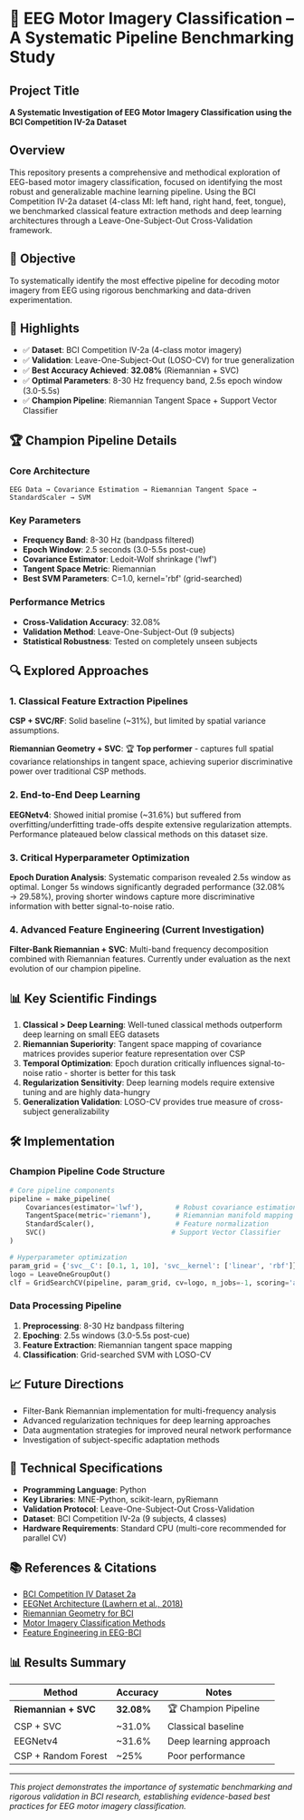 # 🧠 EEG Motor Imagery Classification – A Systematic Pipeline Benchmarking Study

## Project Title
**A Systematic Investigation of EEG Motor Imagery Classification using the BCI Competition IV-2a Dataset**

## Overview
This repository presents a comprehensive and methodical exploration of EEG-based motor imagery classification, focused on identifying the most robust and generalizable machine learning pipeline. Using the BCI Competition IV-2a dataset (4-class MI: left hand, right hand, feet, tongue), we benchmarked classical feature extraction methods and deep learning architectures through a Leave-One-Subject-Out Cross-Validation framework.

## 🎯 Objective
To systematically identify the most effective pipeline for decoding motor imagery from EEG using rigorous benchmarking and data-driven experimentation.

## 🚀 Highlights
- ✅ **Dataset**: BCI Competition IV-2a (4-class motor imagery)
- ✅ **Validation**: Leave-One-Subject-Out (LOSO-CV) for true generalization
- ✅ **Best Accuracy Achieved**: **32.08%** (Riemannian + SVC)
- ✅ **Optimal Parameters**: 8-30 Hz frequency band, 2.5s epoch window (3.0-5.5s)
- ✅ **Champion Pipeline**: Riemannian Tangent Space + Support Vector Classifier

## 🏆 Champion Pipeline Details

### Core Architecture
```
EEG Data → Covariance Estimation → Riemannian Tangent Space → StandardScaler → SVM
```

### Key Parameters
- **Frequency Band**: 8-30 Hz (bandpass filtered)
- **Epoch Window**: 2.5 seconds (3.0-5.5s post-cue)
- **Covariance Estimator**: Ledoit-Wolf shrinkage ('lwf')
- **Tangent Space Metric**: Riemannian
- **Best SVM Parameters**: C=1.0, kernel='rbf' (grid-searched)

### Performance Metrics
- **Cross-Validation Accuracy**: 32.08%
- **Validation Method**: Leave-One-Subject-Out (9 subjects)
- **Statistical Robustness**: Tested on completely unseen subjects

## 🔍 Explored Approaches

### 1. Classical Feature Extraction Pipelines
**CSP + SVC/RF**: Solid baseline (~31%), but limited by spatial variance assumptions.

**Riemannian Geometry + SVC**: 🏆 **Top performer** - captures full spatial covariance relationships in tangent space, achieving superior discriminative power over traditional CSP methods.

### 2. End-to-End Deep Learning
**EEGNetv4**: Showed initial promise (~31.6%) but suffered from overfitting/underfitting trade-offs despite extensive regularization attempts. Performance plateaued below classical methods on this dataset size.

### 3. Critical Hyperparameter Optimization
**Epoch Duration Analysis**: Systematic comparison revealed 2.5s window as optimal. Longer 5s windows significantly degraded performance (32.08% → 29.58%), proving shorter windows capture more discriminative information with better signal-to-noise ratio.

### 4. Advanced Feature Engineering (Current Investigation)
**Filter-Bank Riemannian + SVC**: Multi-band frequency decomposition combined with Riemannian features. Currently under evaluation as the next evolution of our champion pipeline.

## 📊 Key Scientific Findings

1. **Classical > Deep Learning**: Well-tuned classical methods outperform deep learning on small EEG datasets
2. **Riemannian Superiority**: Tangent space mapping of covariance matrices provides superior feature representation over CSP
3. **Temporal Optimization**: Epoch duration critically influences signal-to-noise ratio - shorter is better for this task
4. **Regularization Sensitivity**: Deep learning models require extensive tuning and are highly data-hungry
5. **Generalization Validation**: LOSO-CV provides true measure of cross-subject generalizability

## 🛠️ Implementation

### Champion Pipeline Code Structure
```python
# Core pipeline components
pipeline = make_pipeline(
    Covariances(estimator='lwf'),        # Robust covariance estimation
    TangentSpace(metric='riemann'),      # Riemannian manifold mapping
    StandardScaler(),                    # Feature normalization
    SVC()                               # Support Vector Classifier
)

# Hyperparameter optimization
param_grid = {'svc__C': [0.1, 1, 10], 'svc__kernel': ['linear', 'rbf']}
logo = LeaveOneGroupOut()
clf = GridSearchCV(pipeline, param_grid, cv=logo, n_jobs=-1, scoring='accuracy')
```

### Data Processing Pipeline
1. **Preprocessing**: 8-30 Hz bandpass filtering
2. **Epoching**: 2.5s windows (3.0-5.5s post-cue)
3. **Feature Extraction**: Riemannian tangent space mapping
4. **Classification**: Grid-searched SVM with LOSO-CV

## 📈 Future Directions
- Filter-Bank Riemannian implementation for multi-frequency analysis
- Advanced regularization techniques for deep learning approaches
- Data augmentation strategies for improved neural network performance
- Investigation of subject-specific adaptation methods

## 📌 Technical Specifications
- **Programming Language**: Python
- **Key Libraries**: MNE-Python, scikit-learn, pyRiemann
- **Validation Protocol**: Leave-One-Subject-Out Cross-Validation
- **Dataset**: BCI Competition IV-2a (9 subjects, 4 classes)
- **Hardware Requirements**: Standard CPU (multi-core recommended for parallel CV)

## 📚 References & Citations
- [BCI Competition IV Dataset 2a](https://www.bbci.de/competition/iv/)
- [EEGNet Architecture (Lawhern et al., 2018)](https://pubmed.ncbi.nlm.nih.gov/39028609/)
- [Riemannian Geometry for BCI](https://pubmed.ncbi.nlm.nih.gov/40009879/)
- [Motor Imagery Classification Methods](https://www.cai.sk/ojs/index.php/cai/article/view/2023_3_741)
- [Feature Engineering in EEG-BCI](https://www.frontiersin.org/journals/neuroscience/articles/10.3389/fnins.2022.865594/full)

## 📊 Results Summary
| Method | Accuracy | Notes |
|--------|----------|-------|
| **Riemannian + SVC** | **32.08%** | 🏆 Champion Pipeline |
| CSP + SVC | ~31.0% | Classical baseline |
| EEGNetv4 | ~31.6% | Deep learning approach |
| CSP + Random Forest | ~25% | Poor performance |

---
*This project demonstrates the importance of systematic benchmarking and rigorous validation in BCI research, establishing evidence-based best practices for EEG motor imagery classification.*
